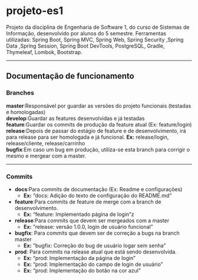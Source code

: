 # projeto-es1

Projeto da disciplina de Engenharia de Software 1, do curso de Sistemas de Informação, desenvolvido por alunos do 5 semestre. Ferramentas utilizadas: Spring Boot, Spring MVC, Spring Web, Spring Security ,Spring Data ,Spring Session, Spring Boot DevTools, PostgreSQL, Gradle, Thymeleaf, Lombok, Bootstrap.

---
## Documentação de funcionamento 
### Branches

**master**:Responsável por guardar as versões do projeto funcionais (testadas e homologadas)\
**develop**:Guardar as features desenvolvidas e já testadas\
**feature**:Guardar os commits de produção da feature atual (Ex: feature/login)\
**release**:Depois de passar do estágio de feature e de desenvolvimento, irá para release para ser homologada e já funcional. **Ex:** release/login, release/cliente, release/carrinho\
**bugfix**:Em caso um bug em produção, utiliza-se esta branch para corrigir o mesmo e mergear com a master.

---

### Commits

- **docs**:Para commits de documentação (Ex: Readme e configurações) 
  - **Ex:** “docs: Adição do texto de configuração do README.md”
- **feature**:Para commits de feature de merge com a branch de desenvolvimento. 
  - **Ex:** “feature: Implementado página de login”z
- **release**:Para commits que devem ser mergeados com a master
  - **Ex:** ”release: versão 1.0.0, login de usuário funcional”
- **bugfix**: Para commits que devem ser de correção a bugs na branch master
  - **Ex:** ”bugfix: Correção do bug de usuário logar sem senha”
- **prod**: Para commits na release atual que está sendo desenvolvida.
  - **Ex:** “prod: Implementação da página de login”
  - **Ex:** “prod: Implementação do campo de login de usuário”
  - **Ex:** “prod: Implementação do botão na cor azul”